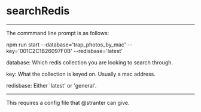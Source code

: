 # searchRedis

---

The commmand line prompt is as follows:

npm run start --database='trap_photos_by_mac' --key='001C2C1B26097F0B' --redisbase='latest'


database: Which redis collection you are looking to search through.

key: What the collection is keyed on. Usually a mac address.

redisbase: Either 'latest' or 'general'.

---

This requires a config file that @stranter can give.
